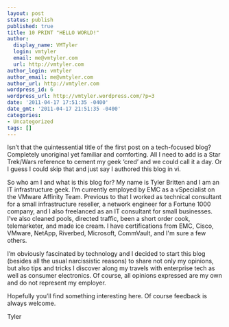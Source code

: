 ```yaml
---
layout: post
status: publish
published: true
title: 10 PRINT "HELLO WORLD!"
author:
  display_name: VMTyler
  login: vmtyler
  email: me@vmtyler.com
  url: http://vmtyler.com
author_login: vmtyler
author_email: me@vmtyler.com
author_url: http://vmtyler.com
wordpress_id: 6
wordpress_url: http://vmtyler.wordpress.com/?p=3
date: '2011-04-17 17:51:35 -0400'
date_gmt: '2011-04-17 21:51:35 -0400'
categories:
- Uncategorized
tags: []
---
```

<p>Isn’t that the quintessential title of the first post on a tech-focused blog? Completely unoriginal yet familiar and comforting. All I need to add is a Star Trek/Wars reference to cement my geek ‘cred’ and we could call it a day. Or I guess I could skip that and just say I authored this blog in vi.</p>
<p>So who am I and what is this blog for? My name is Tyler Britten and I am an IT infrastructure geek. I’m currently employed by EMC as a vSpecialist on the VMware Affinity Team. Previous to that I worked as technical consultant for a small infrastructure reseller, a network engineer for a Fortune 1000 company, and I also freelanced as an IT consultant for small businesses. I’ve also cleaned pools, directed traffic, been a short order cook, telemarketer, and made ice cream. I have certifications from EMC, Cisco, VMware, NetApp, Riverbed, Microsoft, CommVault, and I'm sure a few others.</p>
<p>I’m obviously fascinated by technology and I decided to start this blog (besides all the usual narcissistic reasons) to share not only my opinions, but also tips and tricks I discover along my travels with enterprise tech as well as consumer electronics. Of course, all opinions expressed are my own and do not represent my employer.</p>
<p>Hopefully you’ll find something interesting here. Of course feedback is always welcome.</p>
<p>Tyler</p>
